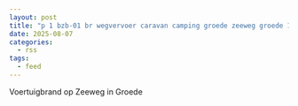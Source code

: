 ```yaml
---
layout: post
title: "p 1 bzb-01 br wegvervoer caravan camping groede zeeweg groede 196531"
date: 2025-08-07
categories: 
  - rss
tags: 
  - feed
---
```


Voertuigbrand op Zeeweg in Groede
